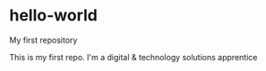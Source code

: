 # hello-world
My first repository

This is my first repo. I'm a digital & technology solutions apprentice
